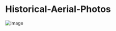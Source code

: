 # Historical-Aerial-Photos
![image](https://github.com/user-attachments/assets/6dfcfdda-18e4-4be2-a89b-47a562339a23)
